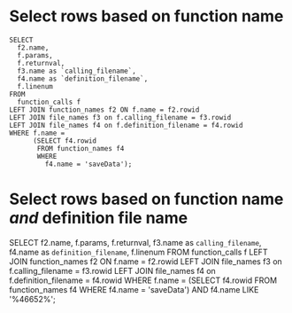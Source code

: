 # Select rows based on function name

```
SELECT
  f2.name,
  f.params,
  f.returnval,
  f3.name as `calling_filename`,
  f4.name as `definition_filename`,
  f.linenum
FROM
  function_calls f
LEFT JOIN function_names f2 ON f.name = f2.rowid
LEFT JOIN file_names f3 on f.calling_filename = f3.rowid
LEFT JOIN file_names f4 on f.definition_filename = f4.rowid
WHERE f.name =
      (SELECT f4.rowid
       FROM function_names f4
       WHERE
         f4.name = 'saveData');
```

# Select rows based on function name _and_ definition file name

SELECT
  f2.name,
  f.params,
  f.returnval,
  f3.name as `calling_filename`,
  f4.name as `definition_filename`,
  f.linenum
FROM
  function_calls f
    LEFT JOIN function_names f2 ON f.name = f2.rowid
    LEFT JOIN file_names f3 on f.calling_filename = f3.rowid
    LEFT JOIN file_names f4 on f.definition_filename = f4.rowid
WHERE f.name =
      (SELECT f4.rowid
       FROM function_names f4
       WHERE
         f4.name = 'saveData')
AND f4.name LIKE '%46652%';